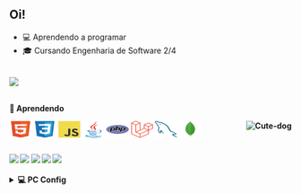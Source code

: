 ## Oi!
- 💻 Aprendendo a programar
- 🎓 Cursando Engenharia de Software 2/4
<br>
<a href="https://github.com/anuraghazra/github-readme-stats">
  <img height="180em" align="center" src="https://github-readme-stats.vercel.app/api?username=enzogfaria&theme=radical&show_icons=true" />
</a>
<!-- <a href="https://github.com/anuraghazra/convoychat">
  <img height="180em" align="center" src="https://github-readme-stats.vercel.app/api/top-langs/?username=enzogfaria&theme=radical&layout=compact&)](https://github.com/anuraghazra/github-readme-stats" /> 
</a>-->
<div style="display: inline_block"><br>
<p><strong>🧰 Aprendendo</p>
  <img align="center" alt="Enzo-HTML" height="30" width="40" src="https://raw.githubusercontent.com/devicons/devicon/master/icons/html5/html5-original.svg">
  <img align="center" alt="Enzo-CSS" height="30" width="40" src="https://raw.githubusercontent.com/devicons/devicon/master/icons/css3/css3-original.svg">
  <img align="center" alt="Enzo-js" height="30" width="40" src="https://raw.githubusercontent.com/devicons/devicon/master/icons/javascript/javascript-original.svg">
  <img align="center" alt="Enzo-java" height="30" width="40" src="https://raw.githubusercontent.com/devicons/devicon/master/icons/java/java-original.svg">
  <img align="center" alt="Enzo-java" height="30" width="40" src="https://raw.githubusercontent.com/devicons/devicon/master/icons/php/php-original.svg">
  <img align="center" alt="Enzo-laravel" height="30" width="40" src="https://raw.githubusercontent.com/devicons/devicon/master/icons/laravel/laravel-original.svg">
  <img align="center" alt="Enzo-mysql" height="30" width="40" src="https://raw.githubusercontent.com/devicons/devicon/master/icons/mysql/mysql-original.svg">
  <img align="center" alt="Enzo-mongodb" height="30" width="40" src="https://raw.githubusercontent.com/devicons/devicon/master/icons/mongodb/mongodb-original.svg">
  <img align="right" alt="Cute-dog" height="150" src="https://cdn.discordapp.com/attachments/1078829969347710976/1078830041103880352/giphy.gif">
</div>
  
##

<div> 
  <a href="https://www.youtube.com/@slepy_" target="_blank"><img src="https://img.shields.io/badge/YouTube-FF0000?style=for-the-badge&logo=youtube&logoColor=white" target="_blank"></a>
  <a href="https://www.instagram.com/enzofaria83/" target="_blank"><img src="https://img.shields.io/badge/-Instagram-%23E4405F?style=for-the-badge&logo=instagram&logoColor=white" target="_blank"></a>
 	<a href="https://steamcommunity.com/profiles/76561198818701986/" target="_blank"><img src="https://img.shields.io/badge/Steam-000000?style=for-the-badge&logo=steam&logoColor=white" target="_blank"></a>
  <a href="https://open.spotify.com/user/12174854178" target="_blank"><img src="https://img.shields.io/badge/Spotify-1ED760?&style=for-the-badge&logo=spotify&logoColor=white" target="_blank"></a>
  <img src="https://img.shields.io/badge/s1epy-5865F2?style=for-the-badge&logo=discord&logoColor=white"
</div>
<br><br>
<details>
  <summary>💻 PC Config</summary>
  <br>
  <p align='left'>
  <img src="https://img.shields.io/badge/windows-%23E4404F.svg?&style=for-the-badge&logo=windows&logoColor=white" />
  <img src="https://img.shields.io/badge/intel-core%20i5%207th-%230071C5.svg?&style=for-the-badge&logo=intel&logoColor=white" />
  <img src="https://img.shields.io/badge/RAM-16GB-%23E4404F.svg?&style=for-the-badge&logoColor=white" />
  <img src="https://img.shields.io/badge/nvidia-rtx%204060-%2376B900.svg?&style=for-the-badge&logo=nvidia&logoColor=white" />
</p>

</details>
